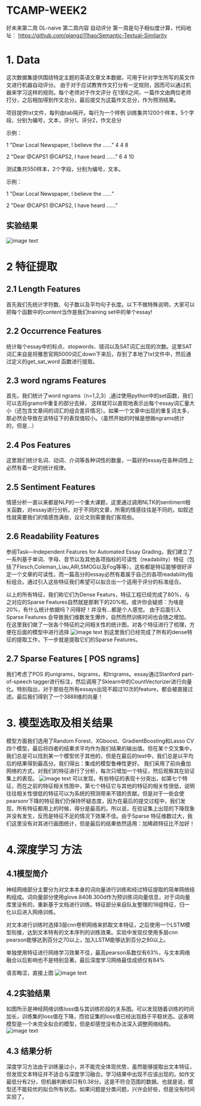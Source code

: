 # TCAMP-WEEK2
好未来第二周
DL-naive
第二周内容
自动评分
第一周是句子相似度计算，代码地址：
https://github.com/qiangzi11hao/Semantic-Textual-Similarity

# 1. Data
这次数据集提供围绕特定主题的英语文章文本数据，可用于针对学生所写的英文作文进行机器自动评分。
由于对于应试教育作文打分有一定规则，因而可以通过机器来学习这样的规则。每个老师对于作文评分
在1至6之间，一篇作文由两位老师打分，之后相加得到作文总分。最后提交为这篇作文总分，作为预测结果。

项目提供txt文件，每列由tab隔开。每行为一个样例
训练集共1200个样本，5个字段，分别为编号，文本，评分1，评分2，作文总分

示例：

1 "Dear Local Newspaper, I believe the ……” 4 4 8

2 "Dear @CAPS1 @CAPS2, I have heard ……” 6 4 10

测试集共550样本，2个字段，分别为编号，文本。

示例：

1 "Dear Local Newspaper, I believe the ……”

2 "Dear @CAPS1 @CAPS2, I have heard ……”

## 实验结果
![image text](https://github.com/DDigimon/TCAMP-WEEK2/blob/master/%E4%BC%A0%E7%BB%9F%E6%9C%BA%E5%99%A8%E5%AD%A6%E4%B9%A0%E6%96%B9%E6%B3%95/233.png)

# 2 特征提取
## 2.1 Length Features
首先我们先统计字符数、句子数以及平均句子长度。以下不做特殊说明，大家可以把每个函数中的content当作是我们training set中的单个essay!
## 2.2 Occurrence Features
统计每个essay中的标点、stopwords、错词以及SAT词汇出现的次数。这里SAT词汇来自是将雅思官网5000词汇down下来后，存到了本地了txt文件中，然后通过定义的get_sat_word 函数进行提取。
## 2.3 word ngrams Features
首先，我们统计了word ngrams（n=1,2,3）,通过使用python中的set函数，我们可以去将grams中重复的部分去掉，
这样就可以直观地表示出每个essay词汇量大小（还包含文章间的词汇的组合差异情况）。如果一个文章中出现的重复词太多，那必然会导致在该特征下的表现值较小。（虽然开始的时候是想做ngrams统计的，但是...）
## 2.4 Pos Features 
这里我们统计名词、动词、介词等各种词性的数量，一篇好的essay在各种词性上必然有着一定的统计规律。
## 2.5 Sentiment Features
情感分析一直以来都是NLP的一个重大课题，这里通过调用NLTK的sentiment相关函数，对essay进行分析。对于不同的文章，所需的情感往往是不同的，如叙述性就需要我们的情感饱满些，议论文则需要我们客观些。
## 2.6 Readability Features
参阅Task—Independent Features for Automated Essay Grading，我们建立了一系列基于单词、字母、音节以及其他各项指标的可读性（readability）特征（包括了Flesch,Coleman_Liau,ARI,SMOG以及Fog等等）。这些都是特征能够很好评定一个文章的可读性，而一篇高分的essay必然有着属于自己的各项readability指标组合。通过引入这些特征我们希望可以拟合出一个适用于评分的标准组合。

以上的所有特征，我们称它们为Dense Featurs，特征工程已经完成了80%，与之对应的Sparse Features自然就是那剩下的20%啦。或许你会疑惑：为啥是20%，有什么统计依据吗？问得好！并没有...都是个人感觉。
由于后面引入Sparse Features 会导致我们维数发生爆炸，自然而然训练时间也会随之增加。
在这里我们做了一张各个特征的之间相关性的统计图，对各个特征进行了梳理，方便在后面的模型中进行选择
![image text](https://github.com/DDigimon/TCAMP-WEEK2/blob/master/%E4%BC%A0%E7%BB%9F%E6%9C%BA%E5%99%A8%E5%AD%A6%E4%B9%A0%E6%96%B9%E6%B3%95/114163400.jpg)
到这里我们已经完成了所有的dense特征的提取工作，下一步就是提取它们的Sparse Features。

## 2.7 Sparse Features [ POS ngrams]
我们考虑了POS 的unigrams，bigrams，和trigrams。essay通过Stanford part-of-speech tagger进行标注，然后调用了Sklearn中的CountVectorizer进行向量化。特别指出，对于那些在所有essays出现不超过10次的feature，都会被直接过滤。最后我们得到了一个3888维的向量！

# 3. 模型选取及相关结果

模型方面我们选用了Random Forest、XGboost、GradientBoosting和Lasso CV 四个模型，最后将四者的结果求平均作为我们结果的输出值。但在某个交叉集中，我们总是可以找到某一个模型优于其他的，但是在最后的test中，我们总是以平均后的结果得到最高分。我们得出：集成的模型鲁棒性更好。
我们采用了前向叠加网络的方式，对我们的特征进行了分析，每次只增加一个特征，然后观察其在验证集上的表现。
![image text](https://github.com/DDigimon/TCAMP-WEEK2/blob/master/%E4%BC%A0%E7%BB%9F%E6%9C%BA%E5%99%A8%E5%AD%A6%E4%B9%A0%E6%96%B9%E6%B3%95/1416796153.jpg)
可以发现，有些特征的表现十分突出，如第七个特征，而在之前的特征相关性图中，第七个特征它与其他的特征的相关性很低，说明往往相关性很低的特征可以为系统的预测带来不错的贡献。但是对于一些会使pearsonr下降的特征我们仍保持怀疑态度，因为在最后的提交过程中，我们发现，所有特征都用上的时候，得分是最高的。所以说，在验证集上出现的下降现象并没有发生，反而是特征不足的情况下效果不佳。由于Sparse 特征维数过大，我们这里没有对其进行画图统计，但是最后的结果依然适用：加稀疏特征比不加好！

# 4.深度学习 方法

## 4.1模型简介
神经网络部分主要分为对文本本身的词向量进行训练和经过特征提取的简单网络结构组成。词向量部分使用glove.840B.300d作为预训练词向量信息，对于词向量库里没有的，重新基于文档进行训练。特征部分来自队友整理的18组特征，归一化以后进入网络训练。

对文本进行训练时选择3层cnn卷积网络来抓取文本特征，之后使用一个LSTM模型衔接，达到文本特有的文本序列的训练效果。实验中发现仅使用多层cnn pearson能够达到百分之70以上，加入LSTM能够达到百分之80以上。

单独使用特征进行网络学习效果不佳，最高pearson系数仅有63%，与文本网络融合以后影响也不是特别显著。最后深度学习网络最佳成绩仅有84%

语言晦涩，直接上图
![image text](https://github.com/DDigimon/TCAMP-WEEK2/blob/master/%E4%BC%A0%E7%BB%9F%E6%9C%BA%E5%99%A8%E5%AD%A6%E4%B9%A0%E6%96%B9%E6%B3%95/111.png)

## 4.2实验结果
如图所示是神经网络训练loss值与其训练阶段的关系图。可以发现随着训练的时间加长，训练集的loss值在下降，而验证集的loss值已经出现趋于平稳状态。这表明模型是一个未完全拟合的模型，但是却感觉没有办法深入调整网络结构。
![image text](https://github.com/DDigimon/TCAMP-WEEK2/blob/master/%E4%BC%A0%E7%BB%9F%E6%9C%BA%E5%99%A8%E5%AD%A6%E4%B9%A0%E6%96%B9%E6%B3%95/2222.png)
## 4.3 结果分析
深度学习方法由于训练量过小，并不能完全体现优势，虽然能够提取出文本特征，但发现文本特征并不适合与深度学习融合。学习结果中出现不应该出现的。如作文最低分有2分，但机器判断却只有0.38分。这是不符合范围的数据。也就是说，模型还不能较优的拟合所有状态。如果问题是分类问题，兴许会好些，但是没有时间实验了。


